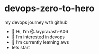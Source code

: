 # devops-zero-to-hero
my devops journey with github
- 👋 Hi, I’m @Jayprakash-A06
- 👀 I’m interested in devops
- 🌱 I’m currently learning aws 
-  lets start
